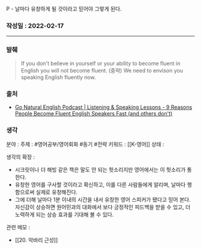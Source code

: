 P - 날마다 유창하게 될 것이라고 믿어야 그렇게 된다.

### 작성일 : 2022-02-17 
----
### 발췌
>If you don't believe in yourself or your ability to become fluent in English you will not become fluent. (중략) We need to envison you speaking English fluently now.

### 출처
- [Go Natural English Podcast | Listening & Speaking Lessons - 9 Reasons People Become Fluent English Speakers Fast (and others don't)](https://podcasts.google.com/feed/aHR0cDovL2dvbmF0dXJhbGVuZ2xpc2gubGlic3luLmNvbS9yc3M/episode/NDFjYjgwZjktMWI3Yi00NTBiLWFhNDUtZDIwOTJkODhlNjZl?sa=X&ved=0CAUQkfYCahcKEwiA--fr7YX2AhUAAAAAHQAAAAAQCg)

### 생각

분야 : 
주제 : #영어공부/영어회화 #동기 #전략
키워드 : [[K-영어]]
상태 : 

생각의 확장 :
- 시크릿이나 더 해빙 같은 책은 말도 안 되는 헛소리지만 영어에서는 이 헛소리가 통한다. 
- 유창한 영어를 구사할 것이라고 확신하고, 이를 다른 사람들에게 알리며, 날마다 행함으로써 실제로 유창해진다. 
- 그에 더해 날마다 1분 이내의 시간을 내서 유창한 영어 스피커가 됐다고 믿어 본다. 자신감이 상승하면 원어민과의 대화에서 보다 긍정적인 피드백을 받을 수 있고, 더 노력하게 되는 상승 효과를 기대해 볼 수 있다. 

관련 메모 : 
- [[20. 악바리 근성]]
